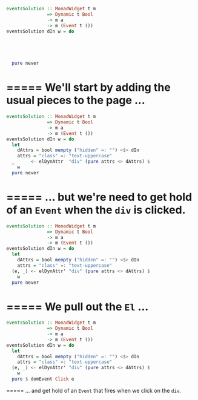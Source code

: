 ```haskell
eventsSolution :: MonadWidget t m
               => Dynamic t Bool
               -> m a
               -> m (Event t ())
eventsSolution dIn w = do





  pure never
```
=====
We'll start by adding the usual pieces to the page ...
=====
```haskell
eventsSolution :: MonadWidget t m
               => Dynamic t Bool
               -> m a
               -> m (Event t ())
eventsSolution dIn w = do
  let
    dAttrs = bool mempty ("hidden" =: "") <$> dIn
    attrs = "class" =: "text-uppercase"
  _      <- elDynAttr  "div" (pure attrs <> dAttrs) $
    w
  pure never
```
=====
... but we're need to get hold of an `Event` when the `div` is clicked.
=====
```haskell
eventsSolution :: MonadWidget t m
               => Dynamic t Bool
               -> m a
               -> m (Event t ())
eventsSolution dIn w = do
  let
    dAttrs = bool mempty ("hidden" =: "") <$> dIn
    attrs = "class" =: "text-uppercase"
  (e, _) <- elDynAttr' "div" (pure attrs <> dAttrs) $
    w
  pure never
```
=====
We pull out the `El` ...
=====
```haskell
eventsSolution :: MonadWidget t m
               => Dynamic t Bool
               -> m a
               -> m (Event t ())
eventsSolution dIn w = do
  let
    dAttrs = bool mempty ("hidden" =: "") <$> dIn
    attrs = "class" =: "text-uppercase"
  (e, _) <- elDynAttr' "div" (pure attrs <> dAttrs) $
    w
  pure $ domEvent Click e
```
=====
... and get hold of an `Event` that fires when we click on the `div`.
